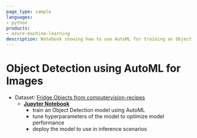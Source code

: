 ```yaml
---
page_type: sample
languages:
- python
products:
- azure-machine-learning
description: Notebook showing how to use AutoML for training an Object Detection model. We will use a small dataset to train the model, demonstrate how you can tune hyperparameters of the model to optimize model performance and deploy the model to use in inference scenarios.
---
```


# Object Detection using AutoML for Images
- Dataset: [Fridge Objects from computervision-recipes](https://github.com/microsoft/computervision-recipes)
    - **[Jupyter Notebook](auto-ml-image-object-detection.ipynb)**
        - train an Object Detection model using AutoML
        - tune hyperparameters of the model to optimize model performance
        - deploy the model to use in inference scenarios
